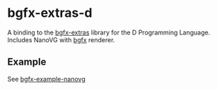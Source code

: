 # bgfx-extras-d
A binding to the [bgfx-extras](https://github.com/olehlong/bgfx-extras) library for the D Programming Language. Includes NanoVG with [bgfx](https://github.com/bkaradzic/bgfx) renderer. 


Example
-------------------------------------------------------------
See [bgfx-example-nanovg](https://github.com/olehlong/bgfx-example-nanovg)